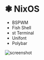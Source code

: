 
# ❃ NixOS


- BSPWM
- Fish Shell
- st Terminal
- Unifont
- Polybar

![screenshot](https://media.discordapp.net/attachments/771692487336132611/1413963562837213184/20250906-233848.png?ex=68bdd7af&is=68bc862f&hm=f04467d3737470a6f75454829dcaed69bdfd361abf42aee84e3ba011adbb2aed&=&format=webp&quality=lossless)
